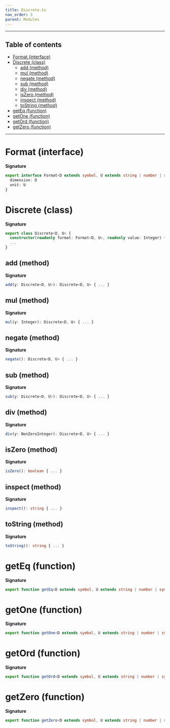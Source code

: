 ```yaml
---
title: Discrete.ts
nav_order: 3
parent: Modules
---
```


---

<h2 class="text-delta">Table of contents</h2>

- [Format (interface)](#format-interface)
- [Discrete (class)](#discrete-class)
  - [add (method)](#add-method)
  - [mul (method)](#mul-method)
  - [negate (method)](#negate-method)
  - [sub (method)](#sub-method)
  - [div (method)](#div-method)
  - [isZero (method)](#iszero-method)
  - [inspect (method)](#inspect-method)
  - [toString (method)](#tostring-method)
- [getEq (function)](#geteq-function)
- [getOne (function)](#getone-function)
- [getOrd (function)](#getord-function)
- [getZero (function)](#getzero-function)

---

# Format (interface)

**Signature**

```ts
export interface Format<D extends symbol, U extends string | number | symbol> {
  dimension: D
  unit: U
}
```

# Discrete (class)

**Signature**

```ts
export class Discrete<D, U> {
  constructor(readonly format: Format<D, U>, readonly value: Integer) { ... }
  ...
}
```

## add (method)

**Signature**

```ts
add(y: Discrete<D, U>): Discrete<D, U> { ... }
```

## mul (method)

**Signature**

```ts
mul(y: Integer): Discrete<D, U> { ... }
```

## negate (method)

**Signature**

```ts
negate(): Discrete<D, U> { ... }
```

## sub (method)

**Signature**

```ts
sub(y: Discrete<D, U>): Discrete<D, U> { ... }
```

## div (method)

**Signature**

```ts
div(y: NonZeroInteger): Discrete<D, U> { ... }
```

## isZero (method)

**Signature**

```ts
isZero(): boolean { ... }
```

## inspect (method)

**Signature**

```ts
inspect(): string { ... }
```

## toString (method)

**Signature**

```ts
toString(): string { ... }
```

# getEq (function)

**Signature**

```ts
export function getEq<D extends symbol, U extends string | number | symbol>(): Eq<Discrete<D, U>> { ... }
```

# getOne (function)

**Signature**

```ts
export function getOne<D extends symbol, U extends string | number | symbol>(format: Format<D, U>): Discrete<D, U> { ... }
```

# getOrd (function)

**Signature**

```ts
export function getOrd<D extends symbol, U extends string | number | symbol>(): Ord<Discrete<D, U>> { ... }
```

# getZero (function)

**Signature**

```ts
export function getZero<D extends symbol, U extends string | number | symbol>(format: Format<D, U>): Discrete<D, U> { ... }
```

